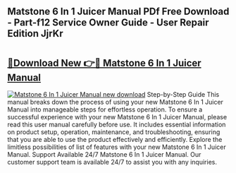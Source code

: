 ## Matstone 6 In 1 Juicer Manual PDf Free Download - Part-f12 Service Owner Guide - User Repair Edition JjrKr

# <h2><a href="http://cf26353.oget.top/?id=Matstone+6+In+1+Juicer+Manual">🔗Download New 👉🔴 Matstone 6 In 1 Juicer Manual</a></h2>

[![Matstone 6 In 1 Juicer Manual new download](https://i.imgur.com/5g1atiW.png)](http://cf26353.oget.top/?id=Matstone+6+In+1+Juicer+Manual)
Step-by-Step Guide This manual breaks down the process of using your new Matstone 6 In 1 Juicer Manual into manageable steps for effortless operation. To ensure a successful experience with your new Matstone 6 In 1 Juicer Manual, please read this user manual carefully before use. It includes essential information on product setup, operation, maintenance, and troubleshooting, ensuring that you are able to use the product effectively and efficiently. Explore the limitless possibilities of list of features with your new Matstone 6 In 1 Juicer Manual. Support Available 24/7 Matstone 6 In 1 Juicer Manual. Our customer support team is available 24/7 to assist you with any inquiries.
